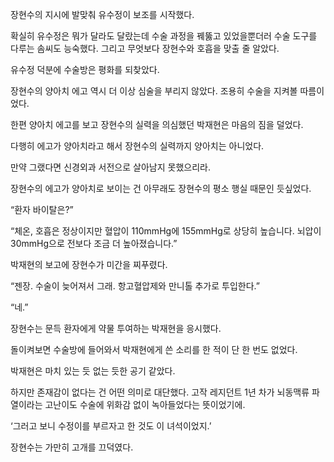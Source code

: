 장현수의 지시에 발맞춰 유수정이 보조를 시작했다.

확실히 유수정은 뭐가 달라도 달랐는데 수술 과정을 꿰뚫고 있었을뿐더러 수술 도구를 다루는 솜씨도 능숙했다. 그리고 무엇보다 장현수와 호흡을 맞출 줄 알았다.

유수정 덕분에 수술방은 평화를 되찾았다.

장현수의 양아치 에고 역시 더 이상 심술을 부리지 않았다. 조용히 수술을 지켜볼 따름이었다.

한편 양아치 에고를 보고 장현수의 실력을 의심했던 박재현은 마음의 짐을 덜었다.

다행히 에고가 양아치라고 해서 장현수의 실력까지 양아치는 아니었다.

만약 그랬다면 신경외과 서전으로 살아남지 못했으리라.

장현수의 에고가 양아치로 보이는 건 아무래도 장현수의 평소 행실 때문인 듯싶었다.

“환자 바이탈은?”

“체온, 호흡은 정상이지만 혈압이 110mmHg에 155mmHg로 상당히 높습니다. 뇌압이 30mmHg으로 전보다 조금 더 높아졌습니다.”

박재현의 보고에 장현수가 미간을 찌푸렸다.

“젠장. 수술이 늦어져서 그래. 항고혈압제와 만니톨 추가로 투입한다.”

“네.”

장현수는 문득 환자에게 약물 투여하는 박재현을 응시했다.

돌이켜보면 수술방에 들어와서 박재현에게 쓴 소리를 한 적이 단 한 번도 없었다.

박재현은 마치 있는 듯 없는 듯한 공기 같았다.

하지만 존재감이 없다는 건 어떤 의미로 대단했다. 고작 레지던트 1년 차가 뇌동맥류 파열이라는 고난이도 수술에 위화감 없이 녹아들었다는 뜻이었기에.

‘그러고 보니 수정이를 부르자고 한 것도 이 녀석이었지.’

장현수는 가만히 고개를 끄덕였다.